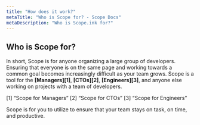 ```yaml
---
title: "How does it work?"
metaTitle: "Who is Scope for? - Scope Docs"
metaDescription: "Who is Scope.ink for?"
---
```


## Who is Scope for?

In short, Scope is for anyone organizing a large group of developers. Ensuring that everyone is on the same page and working towards a common goal becomes increasingly difficult as your team grows. Scope is a tool for the **[Managers][1]**, **[CTOs][2]**, **[Engineers][3]**, and anyone else working on projects with a team of developers. 

[1] <link to Scope for Mangers page> “Scope for Managers”
[2] <link to Scope for CTOs page> “Scope for CTOs”
[3] <link to Scope for Engineers page> “Scope for Engineers”

Scope is for you to utilize to ensure that your team stays on task, on time, and productive. 
